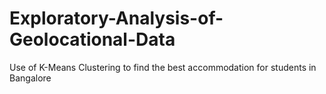 # Exploratory-Analysis-of-Geolocational-Data
Use of K-Means Clustering to find the best accommodation for students in Bangalore
